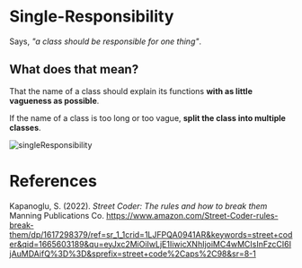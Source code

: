 # Single-Responsibility 

Says, *"a class should be responsible for one thing"*. 

## What does that mean?
That the name of a class should 
explain its functions **with as little 
vagueness as possible**. 

If the name of a class is too long 
or too vague, **split the class into 
multiple classes**. 

![singleResponsibility](https://user-images.githubusercontent.com/109105989/195488524-d78b45ad-8f2a-472d-aee4-9bf7e1f5984f.png)

# References 
Kapanoglu, S. (2022). *Street Coder: The rules and how to break them* Manning Publications Co. <https://www.amazon.com/Street-Coder-rules-break-them/dp/1617298379/ref=sr_1_1crid=1LJFPQA0941AR&keywords=street+coder&qid=1665603189&qu=eyJxc2MiOiIwLjE1IiwicXNhIjoiMC4wMCIsInFzcCI6IjAuMDAifQ%3D%3D&sprefix=street+code%2Caps%2C98&sr=8-1>
 
